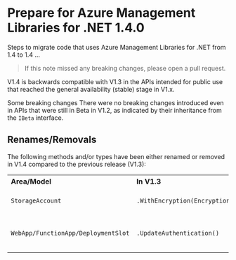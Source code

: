 ﻿# Prepare for Azure Management Libraries for .NET 1.4.0 #

Steps to migrate code that uses Azure Management Libraries for .NET from 1.4 to 1.4 ...

> If this note missed any breaking changes, please open a pull request.

V1.4 is backwards compatible with V1.3 in the APIs intended for public use that reached the general availability (stable) stage in V1.x. 

Some breaking changes There were no breaking changes introduced even in APIs that were still in Beta in V1.2, as indicated by their inheritance from the `IBeta` interface.

## Renames/Removals

The following methods and/or types have been either renamed or removed in V1.4 compared to the previous release (V1.3):

<table>
  <tr>
    <th align=left>Area/Model</th>
    <th align=left>In V1.3</th>
    <th align=left>In V1.4</th>
    <th align=left>Remarks</th>
  </tr>
  <tr>
    <td><code>StorageAccount</code></td>
    <td><code>.WithEncryption(Encryption)</code></td>
    <td><i>Removed</i></td>
    <td>Use <code>WithEncryption()</code> instead</td>
  </tr>
  <tr>
    <td><code>WebApp/FunctionApp/DeploymentSlot</code></td>
    <td><code>.UpdateAuthentication()</code></td>
    <td><i>Removed</i></td>
    <td>Please remove and re-define authentication instead</td>
  </tr>
</table>
